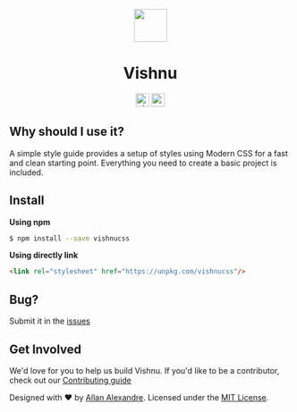 <p align="center"><a href="https://vishnucss.github.io/vishnu" target="_blank"><img src="https://vishnucss.github.io/vishnu/logo.png" width="59" height="59" /></a></p>
<h1 align="center">Vishnu</h1>

<p align="center">
<a href="https://circleci.com/gh/alexandesigner/vishnu/tree/master"><img src="https://circleci.com/gh/alexandesigner/vishnu/tree/master.svg?&style=shield" alt="circle ci" height="24"></a>
<a href="https://badge.fury.io/js/vishnucss"><img src="https://badge.fury.io/js/vishnucss.svg" alt="npm version" height="24"></a>
</p>

## Why should I use it?

A simple style guide provides a setup of styles using Modern CSS for a fast and clean starting point. Everything you need to create a basic project is included.

## Install

**Using npm**

```sh
$ npm install --save vishnucss
```

**Using directly link**

```html
<link rel="stylesheet" href="https://unpkg.com/vishnucss"/>
```

## Bug?

Submit it in the [issues](https://github.com/vishnucss/vishnu/issues)

## Get Involved

We'd love for you to help us build Vishnu. If you'd like to be a contributor, check out our <a href="https://github.com/vishnucss/vishnucss/blob/master/.github/CONTRIBUTING.md" target="_blank">Contributing guide</a>

<p>Designed with ♥ by <a target="_blank" href="http://alexandesigner.com.br" title="Allan Alexandre">Allan Alexandre</a>. Licensed under the <a target="_blank" href="https://github.com/vishnucss/vishnu#license" title="MIT License">MIT License</a>.</p>